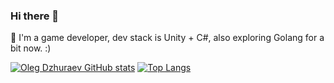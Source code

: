 ### Hi there 👋

💬 I'm a game developer, dev stack is Unity + C#, also exploring Golang for a bit now. :)

[![Oleg Dzhuraev GitHub stats](https://github-readme-stats.vercel.app/api?username=OlegDzhuraev)](https://github.com/anuraghazra/github-readme-stats)
[![Top Langs](https://github-readme-stats.vercel.app/api/top-langs/?username=OlegDzhuraev&layout=compact&theme=default&hide=cmake,makefile)](https://github.com/OlegDzhuraev)
